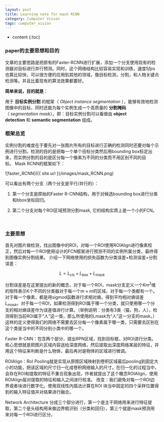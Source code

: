 ```yaml
---
layout: post
title: Learning note for mask RCNN
category: Computer Vision
tags: computer_vision
---
```


* content
{:toc}










### paper的主要思想和目的

文章的主要思路是把原有的Faster-RCNN进行扩展，添加一个分支使用现有的检测器对目标进行并行预测。同时，这个网络结构比较容易实现和训练，速度$5fps$也算比较快，可以很方便的应用到其他的领域，像目标检测，分割，和人物关键点检测等。并且比着现有的算法效果都要好。

**简单来说，目的就是**：

用于 **目标实例分割** 的框架（ *Object instance segmentation* ），能够有效地检测图像中的目标，同时还能为每个实例生成一个高质量的 **分割掩码**（ *segmentation mask*）。即：目标实例分割可以看做由 **object detection** 和 **semantic segmentation** 组成。



### 框架总览

实例分割的难度在于要先对一张图片所有的目标进行正确的检测同时还要对每个示例进行分割。检测的目的是把每一个单个目标分类然后用bounding box标定出来，而实例分割的目的是区分每一个像素为不同的分类而不用区别不同的目标。 Mask RCNN的框架如下：

![faster_RCNN]({{ site.url }}/images/mask_RCNN.png) 



可以看出有两个分支（两个分支是平行/并行的）：

1. 第一个分支是原始的Faster R-CNN结构，用于对候选bounding box进行分类和bbox坐标回归。

2. 第二个分支对每个ROI区域预测分割mask, 它的结构实质上是一个小的FCN。

   ​

### 主要思想

首先对图片做检测，找出图像中的ROI，对每一个ROI使用ROIAlign进行像素校正，然后对每一个ROI使用设计的FCN框架进行预测不同的实例所属分类，最终得到图像实例分割结果。 介绍一下网络使用的损失函数为分类误差+检测误差+分割误差：


$$
L = L_{cls} + L_{box} +L_{mask}
$$


分割误差是在这里提出的新的概念，对于每一个ROI，mask分支定义一个$Km^2$维的矩阵表示K个不同的分类器对于每一个$m\times m$的区域，对于每一个类都有一个。对于每一个像素，都是用sigmod函数进行求相对熵，得到平均相对熵误差$L_{mask}$。对于每一个ROI，如果检测得到ROI属于哪一个分类，就只使用哪一个分支的相对熵误差作为误差值进行计算。（举例说明：分类有3类（猫，狗，人），检测得到当前ROI属于“人”这一类，那么所使用的Lmask为“人”这一分支的mask。）这样的定义使得我们的网络不需要去区分每一个像素属于哪一类，只需要去区别在这个类是当中的不同分别小类中的哪一个。

Faster R-CNN：包含两个部分，提出RPN区域，找到目标框，对ROI进行分类。核心思想就是把图片区域内容送给深度网络，然后提取出深度网络某层的特征，并用这个特征来判断是什么物体，最后再对是物体的区域进行微调。

ROIAlign：RoI Pooling就是实现从原图区域映射到卷积区域最后pooling到固定大小的功能，把该区域的尺寸归一化成卷积网络输入的尺寸。在归一化的过程当中，会存在ROI和提取的特征不重合现象出现，作者就提出了这个概念ROIAlign，使用ROIAlign层对提取的特征和输入之间进行校准。 改变：我们避免对每一个ROI边界或者块进行数字化。使用双线性内插法计算在ROI 块当中固定的四个采样位置得到的输入特征值并对结果进行融合。

Network Architecture 分成三个部分进行，第一个是主干网络用来进行特征提取，第二个是头结构用来做边界框识别（分类和回归），第三个就是mask预测用来对每一个ROI进行区分。


